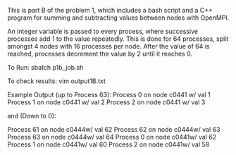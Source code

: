 This is part B of the problem 1, which includes a bash script and a C++ program for summing and subtracting values between nodes with OpenMPI.

An integer variable is passed to every process, where successive processes add 1 to the value repeatedly. This is done for 64 processes, split amongst 4 nodes with 16 processes per node. After the value of 64 is reached, processes decrement the value by 2 until it reaches 0.

To Run:
sbatch p1b_job.sh

To check results:
vim output1B.txt

Example Output (up to Process 63):
Process 0 on node c0441 w/ val 1
Process 1 on node c0441 w/ val 2
Process 2 on node c0441 w/ val 3

and (Down to 0):

Process 61 on node c0444w/ val 62
Process 62 on node c0444w/ val 63
Process 63 on node c0444w/ val 64
Process 0 on node c0441w/ val 62
Process 1 on node c0441w/ val 60
Process 2 on node c0441w/ val 58